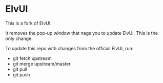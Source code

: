 ElvUI
=====

This is a fork of ElvUI.

It removes the pop-up window that nags you to update ElvUI.
This is the only change.

To update this repo with changes from the official ElvUI, run:
* git fetch upstream
* git merge upstream/master
* git pull
* git push
